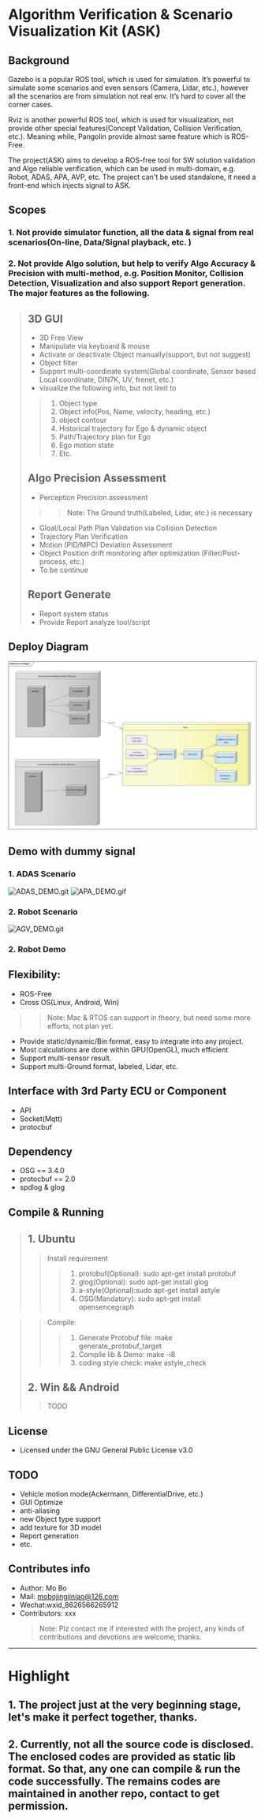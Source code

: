 # Algorithm Verification & Scenario Visualization Kit (ASK)
## Background 
Gazebo is a popular ROS tool, which is used for simulation. It’s powerful to simulate some scenarios and even sensors (Camera, Lidar, etc.), however all the scenarios are from simulation not real env. It’s hard to cover all the corner cases. 

Rviz is another powerful ROS tool, which is used for visualization, not provide other special features(Concept Validation, Collision Verification, etc.). Meaning while, Pangolin provide almost same feature which is ROS-Free. 

 The project(ASK) aims to develop a ROS-free tool for SW solution validation and Algo reliable verification, which can be used in multi-domain, e.g. Robot, ADAS, APA, AVP, etc. 
       The project can't be used standalone, it need a front-end which injects signal to ASK.
## Scopes
### 1.	Not provide simulator function, all the data & signal from real scenarios(On-line, Data/Signal playback, etc. )
### 2.	Not provide Algo solution, but help to verify Algo Accuracy & Precision with multi-method, e.g. Position Monitor, Collision Detection, Visualization and also support Report generation. The major features as the following. 

> ## 3D GUI
>- 3D Free View
>- Manipulate via keyboard & mouse
>- Activate or deactivate  Object manually(support, but not suggest)
>- Object filter
>- Support multi-coordinate  system(Global coordinate, Sensor based Local coordinate, DIN7K, UV, frenet, etc.)
>- visualize the following info, but not limit to 
>>1. Object type
>>1. Object info(Pos, Name, velocity, heading, etc.)
>>2. object contour
>>3. Historical trajectory for Ego & dynamic object
>>3. Path/Trajectory  plan for Ego
>>4. Ego motion state 
>>5. Etc.
> ## Algo Precision Assessment
>- Perception Precision assessment
>>> Note: The Ground truth(Labeled, Lidar, etc.) is necessary
>- Gloal/Local Path Plan Validation via Collision  Detection
>- Trajectory Plan Verification 
>- Motion (PID/MPC) Deviation Assessment 
>- Object Position drift monitoring after optimization (Filter/Post-process, etc.) 
>-  To be continue
> ## Report Generate
>- Report system status
>- Provide Report analyze tool/script 

## Deploy Diagram
 
 ![deployment.png](./Data/res/deployment.png)

## Demo with dummy signal

### 1. ADAS Scenario
  ![ADAS_DEMO.git](./Data/res/ADAS_DEMO.gif)  ![APA_DEMO.gif](./Data/res/APA_DEMO.gif)
### 2. Robot Scenario
  ![AGV_DEMO.git](./Data/res/AGV_DEMO.gif)
### 2. Robot Demo


## Flexibility: 
- ROS-Free
-	Cross OS(Linux, Android, Win)
>> Note: Mac & RTOS can support in theory, but need some more efforts, not plan yet.
- Provide static/dynamic/Bin format, easy to integrate into any project. 
- Most calculations are done within GPU(OpenGL), much efficient
- Support multi-sensor result.
- Support multi-Ground format, labeled, Lidar, etc.

## Interface with 3rd Party ECU or Component
- API
- Socket(Mqtt)
- protocbuf

## Dependency
  - OSG == 3.4.0
  - protocbuf == 2.0
  - spdlog & glog
  
## Compile & Running
> ## 1. Ubuntu
>> Install requirement  
>>> 1. protobuf(Optional): sudo apt-get install protobuf
>>> 1. glog(Optional): sudo apt-get install glog
>>> 2. a-style(Optional):sudo apt-get install astyle
>>> 3. OSG(Mandatory): sudo apt-get install opensencegraph

>> Compile:
>>> 1. Generate Protobuf file: make generate_protobuf_target
>>> 2. Compile lib & Demo: make -i8
>>> 3. coding style check: make astyle_check
> ## 2. Win && Android
>> TODO 


## License
  - Licensed under the GNU General Public License v3.0

## TODO
  - Vehicle motion mode(Ackermann, DifferentialDrive, etc.)
  - GUI Optimize
  - anti-aliasing 
  - new Object type support
  - add texture for 3D model
  - Report generation
  - etc.

## Contributes info
  - Author: Mo Bo
  - Mail: mobojingjiniao@126.com
  - Wechat:wxid_8626566265912
  - Contributors: xxx
    >Note: Plz contact me if interested with the project, any kinds of contributions and devotions are welcome, thanks.

----------
# Highlight   
## 1. The project just at the very beginning stage, let's make it perfect together, thanks.
## 2. Currently, not all the source code is disclosed. The enclosed codes are provided as static lib format. So that, any one can compile & run the code successfully. The remains codes are maintained in another repo, contact to get permission.